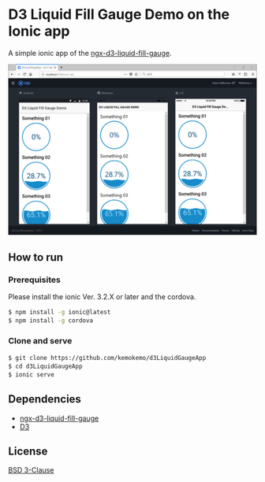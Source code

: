 # D3 Liquid Fill Gauge Demo on the Ionic app

A simple ionic app of the [ngx-d3-liquid-fill-gauge](https://github.com/adedayo/ngx-d3-liquid-fill-gauge).

![](images/sample.png)

## How to run

### Prerequisites

Please install the ionic Ver. 3.2.X or later and the cordova.

```sh
$ npm install -g ionic@latest
$ npm install -g cordova
```

### Clone and serve

```sh
$ git clone https://github.com/kemokemo/d3LiquidGaugeApp
$ cd d3LiquidGaugeApp
$ ionic serve
```

## Dependencies

* [ngx-d3-liquid-fill-gauge](https://github.com/adedayo/ngx-d3-liquid-fill-gauge)
* [D3](https://github.com/d3/d3)

## License

[BSD 3-Clause](https://opensource.org/licenses/BSD-3-Clause)